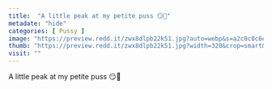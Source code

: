 ```yaml
---
title:  "A little peak at my petite puss 😏💋"
metadate: "hide"
categories: [ Pussy ]
image: "https://preview.redd.it/zwx8dlpb22k51.jpg?auto=webp&s=a2c0c0c6efd0da9e664b5d04e098a78419ec0813"
thumb: "https://preview.redd.it/zwx8dlpb22k51.jpg?width=320&crop=smart&auto=webp&s=d38fec520247b257ee24ac2e55d66415216a22da"
visit: ""
---
```

A little peak at my petite puss 😏💋
